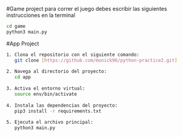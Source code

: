 #Game project
para correr el juego debes escribir las siguientes instrucciones en la terminal
```sh
cd game 
python3 main.py
```
#App Project

```sh
1. Clona el repositorio con el siguiente comando:
   git clone [https://github.com/monick96/python-practice2.git]
   
2. Navega al directorio del proyecto:
   cd app
   
3. Activa el entorno virtual:
   source env/bin/activate
   
4. Instala las dependencias del proyecto:
   pip3 install -r requirements.txt
   
5. Ejecuta el archivo principal:
   python3 main.py
```